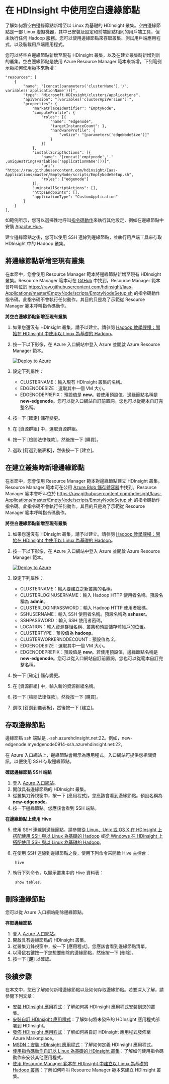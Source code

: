 <properties
	pageTitle="在 HDInsight 中使用空白邊緣節點 | Microsoft Azure"
	description="如何將空白邊緣節點新增至可做為用戶端的 HDInsight 叢集，以及如何測試/主控 HDInsight 應用程式。"
	services="hdinsight"
	editor="cgronlun"
	manager="jhubbard"
	authors="mumian"
	tags="azure-portal"
	documentationCenter=""/>

<tags
	ms.service="hdinsight"
	ms.workload="big-data"
	ms.tgt_pltfrm="na"
	ms.devlang="na"
	ms.topic="article"
	ms.date="09/14/2016"
	ms.author="jgao"/>

# 在 HDInsight 中使用空白邊緣節點

了解如何將空白邊緣節點新增至以 Linux 為基礎的 HDInsight 叢集。空白邊緣節點是一部 Linux 虛擬機器，其中已安裝及設定和前端節點相同的用戶端工具，但未執行任何 Hadoop 服務。您可以使用邊緣節點來存取叢集、測試用戶端應用程式，以及裝載用戶端應用程式。

您可以將空白邊緣節點新增至現有 HDInsight 叢集，以及在建立叢集時新增到新的叢集。空白邊緣節點是使用 Azure Resource Manager 範本來新增。下列範例示範如何使用範本來新增︰

    "resources": [
		{
			"name": "[concat(parameters('clusterName'),'/', variables('applicationName'))]",
			"type": "Microsoft.HDInsight/clusters/applications",
			"apiVersion": "[variables('clusterApiVersion')]",
			"properties": {
				"marketPlaceIdentifier": "EmptyNode",
				"computeProfile": {
					"roles": [{
						"name": "edgenode",
						"targetInstanceCount": 1,
						"hardwareProfile": {
							"vmSize": "[parameters('edgeNodeSize')]"
						}
					}]
				},
				"installScriptActions": [{
					"name": "[concat('emptynode','-' ,uniquestring(variables('applicationName')))]",
					"uri": "https://raw.githubusercontent.com/hdinsight/Iaas-Applications/master/EmptyNode/scripts/EmptyNodeSetup.sh",
					"roles": ["edgenode"]
				}],
				"uninstallScriptActions": [],
				"httpsEndpoints": [],
				"applicationType": "CustomApplication"
			}
		}
	],

如範例所示，您可以選擇性地呼叫[指令碼動作](hdinsight-hadoop-customize-cluster-linux.md)來執行其他設定，例如在邊緣節點中安裝 [Apache Hue](hdinsight-hadoop-hue-linux.md)。

建立邊緣節點之後，您可以使用 SSH 連線到邊緣節點，並執行用戶端工具來存取 HDInsight 中的 Hadoop 叢集。

## 將邊緣節點新增至現有叢集

在本節中，您會使用 Resource Manager 範本將邊緣節點新增至現有 HDInsight 叢集。Resource Manager 範本可在 [GitHub](https://github.com/hdinsight/Iaas-Applications/tree/master/EmptyNode) 中找到。Resource Manager 範本會呼叫位於 https://raw.githubusercontent.com/hdinsight/Iaas-Applications/master/EmptyNode/scripts/EmptyNodeSetup.sh 的指令碼動作指令碼。此指令碼不會執行任何動作。其目的只是為了示範從 Resource Manager 範本呼叫指令碼動作。

**將空白邊緣節點新增至現有叢集**

1. 如果您還沒有 HDInsight 叢集，請予以建立。請參閱 [Hadoop 教學課程：開始在 HDInsight 中使用以 Linux 為基礎的 Hadoop](hdinsight-hadoop-linux-tutorial-get-started.md)。
2. 按一下以下影像，在 Azure 入口網站中登入 Azure 並開啟 Azure Resource Manager 範本。

    <a href="https://portal.azure.com/#create/Microsoft.Template/uri/https%3A%2F%2Fraw.githubusercontent.com%2Fhdinsight%2FIaas-Applications%2Fmaster%2FEmptyNode%2Fazuredeploy.json" target="_blank"><img src="https://acom.azurecomcdn.net/80C57D/cdn/mediahandler/docarticles/dpsmedia-prod/azure.microsoft.com/en-us/documentation/articles/hdinsight-hbase-tutorial-get-started-linux/20160201111850/deploy-to-azure.png" alt="Deploy to Azure"></a>

3. 設定下列屬性：

	- CLUSTERNAME︰輸入現有 HDInsight 叢集的名稱。
	- EDGENODESIZE︰選取其中一個 VM 大小。
	- EDGENODEPREFIX︰預設值是 **new**。若使用預設值，邊緣節點名稱是 **new-edgenode**。您可以從入口網站自訂前置詞。您也可以從範本自訂完整名稱。


4. 按一下 [確定] 儲存變更。
5. 在 [資源群組] 中，選取資源群組。
6. 按一下 [檢閱法律條款]，然後按一下 [購買]。
7. 選取 [釘選到儀表板]，然後按一下 [建立]。

## 在建立叢集時新增邊緣節點

在本節中，您會使用 Resource Manager 範本對邊緣節點建立 HDInsight 叢集。Resource Manager 範本可在公用 [Azure Blob 儲存體容器](http://hditutorialdata.blob.core.windows.net/armtemplates/create-linux-based-hadoop-cluster-in-hdinsight-with-edge-node.json)中找到。Resource Manager 範本會呼叫位於 https://raw.githubusercontent.com/hdinsight/Iaas-Applications/master/EmptyNode/scripts/EmptyNodeSetup.sh 的指令碼動作指令碼。此指令碼不會執行任何動作。其目的只是為了示範從 Resource Manager 範本呼叫指令碼動作。

**將空白邊緣節點新增至現有叢集**

1. 如果您還沒有 HDInsight 叢集，請予以建立。請參閱 [Hadoop 教學課程：開始在 HDInsight 中使用以 Linux 為基礎的 Hadoop](hdinsight-hadoop-linux-tutorial-get-started.md)。
2. 按一下以下影像，在 Azure 入口網站中登入 Azure 並開啟 Azure Resource Manager 範本。

    <a href="https://portal.azure.com/#create/Microsoft.Template/uri/https%3A%2F%2Fhditutorialdata.blob.core.windows.net%2Farmtemplates%2Fcreate-linux-based-hadoop-cluster-in-hdinsight-with-edge-node.json" target="_blank"><img src="https://acom.azurecomcdn.net/80C57D/cdn/mediahandler/docarticles/dpsmedia-prod/azure.microsoft.com/en-us/documentation/articles/hdinsight-hbase-tutorial-get-started-linux/20160201111850/deploy-to-azure.png" alt="Deploy to Azure"></a>

3. 設定下列屬性：
		
	- CLUSTERNAME︰輸入要建立之新叢集的名稱。
	- CLUSTERLOGINUSERNAME︰輸入 Hadoop HTTP 使用者名稱。預設名稱為 **admin**。
	- CLUSTERLOGINPASSWORD︰輸入 Hadoop HTTP 使用者密碼。
	- SSHUSERNAME︰輸入 SSH 使用者名稱。預設名稱為 **sshuser**。
	- SSHPASSWORD︰輸入 SSH 使用者密碼。
	- LOCATION︰輸入資源群組名稱、叢集和預設儲存體帳戶的位置。
	- CLUSTERTYPE︰預設值為 **hadoop**。
	- CLUSTERWORKERNODECOUNT︰預設值為 2。
	- EDGENODESIZE︰選取其中一個 VM 大小。
	- EDGENODEPREFIX︰預設值是 **new**。若使用預設值，邊緣節點名稱是 **new-edgenode**。您可以從入口網站自訂前置詞。您也可以從範本自訂完整名稱。

4. 按一下 [確定] 儲存變更。
5. 在 [資源群組] 中，輸入新的資源群組名稱。
6. 按一下 [檢閱法律條款]，然後按一下 [購買]。
7. 選取 [釘選到儀表板]，然後按一下 [建立]。


## 存取邊緣節點

邊緣節點 ssh 端點是 <EdgeNodeName>.<ClusterName>-ssh.azurehdinsight.net:22。例如，new-edgenode.myedgenode0914-ssh.azurehdinsight.net:22。

在 Azure 入口網站上，邊緣節點會顯示為應用程式。入口網站可提供您相關資訊，以便使用 SSH 存取邊緣節點。

**確認邊緣節點 SSH 端點**

1. 登入 [Azure 入口網站](https://portal.azure.com)。
2. 開啟具有邊緣節點的 HDInsight 叢集。
3. 從叢集刀鋒視窗中，按一下 [應用程式]。您應該會看到邊緣節點。預設名稱為 **new-edgenode**。
4. 按一下邊緣節點。您應該會看到 SSH 端點。

**在邊緣節點上使用 Hive**

5. 使用 SSH 連線到邊緣節點。請參閱[從 Linux、Unix 或 OS X 在 HDInsight 上搭配使用 SSH 與以 Linux 為基礎的 Hadoop](hdinsight-hadoop-linux-use-ssh-unix.md) 或[從 Windows 在 HDInsight 上搭配使用 SSH 與以 Linux 為基礎的 Hadoop](hdinsight-hadoop-linux-use-ssh-windows.md)。
6. 在使用 SSH 連線到邊緣節點之後，使用下列命令來開啟 Hive 主控台︰

		hive
7. 執行下列命令，以顯示叢集中的 Hive 資料表︰

		show tables;

## 刪除邊緣節點

您可以從 Azure 入口網站刪除邊緣節點。

**存取邊緣節點**

1. 登入 [Azure 入口網站](https://portal.azure.com)。
2. 開啟具有邊緣節點的 HDInsight 叢集。
3. 從叢集刀鋒視窗中，按一下 [應用程式]。您應該會看到邊緣節點清單。
4. 以滑鼠右鍵按一下您想要刪除的邊緣節點，然後按一下 [刪除]。
5. 按一下 [**是**] 以確認。

## 後續步驟

在本文中，您已了解如何新增邊緣節點以及如何存取邊緣節點。若要深入了解，請參閱下列文章：

- [安裝 HDInsight 應用程式](hdinsight-apps-install-applications.md)︰了解如何將 HDInsight 應用程式安裝到您的叢集。
- [安裝自訂 HDInsight 應用程式](hdinsight-apps-install-custom-applications.md)︰了解如何將未發佈的 HDInsight 應用程式部署到 HDInsight。
- [發佈 HDInsight 應用程式](hdinsight-apps-publish-applications.md)︰了解如何將自訂 HDInsight 應用程式發佈至 Azure Marketplace。
- [MSDN：安裝 HDInsight 應用程式](https://msdn.microsoft.com/library/mt706515.aspx)︰了解如何定義 HDInsight 應用程式。
- [使用指令碼動作自訂以 Linux 為基礎的 HDInsight 叢集](hdinsight-hadoop-customize-cluster-linux.md)：了解如何使用指令碼動作來安裝其他應用程式。
- [使用 Resource Manager 範本在 HDInsight 中建立以 Linux 為基礎的 Hadoop 叢集](hdinsight-hadoop-create-linux-clusters-arm-templates.md)︰了解如何呼叫 Resource Manager 範本來建立 HDInsight 叢集。

<!---HONumber=AcomDC_0914_2016-->